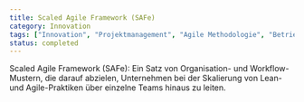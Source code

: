 ```yaml
---
title: Scaled Agile Framework (SAFe)
category: Innovation
tags: ["Innovation", "Projektmanagement", "Agile Methodologie", "Betriebliche Effizienz"]
status: completed
---
```

Scaled Agile Framework (SAFe): Ein Satz von Organisation- und Workflow-Mustern, die darauf abzielen, Unternehmen bei der Skalierung von Lean- und Agile-Praktiken über einzelne Teams hinaus zu leiten.
